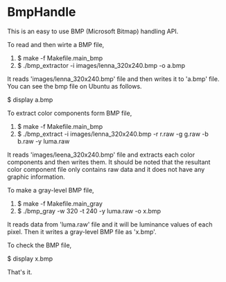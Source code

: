 # BmpHandle

This is an easy to use BMP (Microsoft Bitmap) handling API.

To read and then wirte a BMP file,

1) $ make -f Makefile.main_bmp
2) $ ./bmp_extractor -i images/lenna_320x240.bmp -o a.bmp

It reads 'images/lenna_320x240.bmp' file and then writes it to 'a.bmp' file.
You can see the bmp file on Ubuntu as follows.

$ display a.bmp

To extract color components form BMP file,

1) $ make -f Makefile.main_bmp
2) $ ./bmp_extract -i images/lenna_320x240.bmp -r r.raw -g g.raw -b b.raw -y luma.raw

It reads 'images/leena_320x240.bmp' file and extracts each color components and then writes them.
It should be noted that the resultant color component file only contains raw data and it does not have any graphic information.

To make a gray-level BMP file,

1) $ make -f Makefile.main_gray
2) $ ./bmp_gray -w 320 -t 240 -y luma.raw -o x.bmp

It reads data from 'luma.raw' file and it will be luminance values of each pixel.
Then it writes a gray-level BMP file as 'x.bmp'.

To check the BMP file,

$ display x.bmp

That's it.
